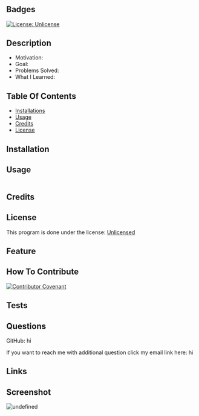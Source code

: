 # 

## Badges

[![License: Unlicense](https://img.shields.io/badge/license-Unlicense-blue.svg)](http://unlicense.org/)

## Description

* Motivation: 
* Goal: 
* Problems Solved: 
* What I Learned: 


## Table Of Contents

* [Installations](#installations)
* [Usage](#usage)
* [Credits](#credits)
* [License](#license)


## Installation




## Usage

![]()

## Credits




## License

This program is done under the license: [Unlicensed](https://choosealicense.com/licenses/unlicense/)

## Feature




## How To Contribute

[![Contributor Covenant](https://img.shields.io/badge/Contributor%20Covenant-2.1-4baaaa.svg)](code_of_conduct.md)


## Tests




## Questions

GitHub: hi

If you want to reach me with additional question click my email link here: hi


## Links




## Screenshot

![undefined](undefined)